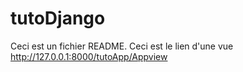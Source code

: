 # tutoDjango
Ceci est un fichier README. Ceci est le lien d'une vue http://127.0.0.1:8000/tutoApp/Appview